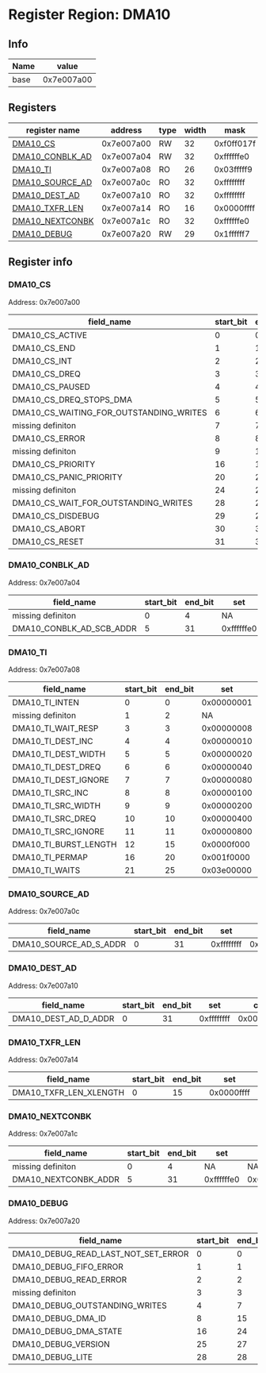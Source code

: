 # Register Region: DMA10


## Info

| Name | value |
| --- | --- |
| base | 0x7e007a00 |

## Registers

| register name | address | type | width | mask | reset |
| --- | --- | --- | --- | --- | --- |
| [DMA10_CS](#dma10_cs) | 0x7e007a00 | RW | 32 | 0xf0ff017f | 0000000000 |
| [DMA10_CONBLK_AD](#dma10_conblk_ad) | 0x7e007a04 | RW | 32 | 0xffffffe0 | 0000000000 |
| [DMA10_TI](#dma10_ti) | 0x7e007a08 | RO | 26 | 0x03fffff9 |  |
| [DMA10_SOURCE_AD](#dma10_source_ad) | 0x7e007a0c | RO | 32 | 0xffffffff |  |
| [DMA10_DEST_AD](#dma10_dest_ad) | 0x7e007a10 | RO | 32 | 0xffffffff |  |
| [DMA10_TXFR_LEN](#dma10_txfr_len) | 0x7e007a14 | RO | 16 | 0x0000ffff |  |
| [DMA10_NEXTCONBK](#dma10_nextconbk) | 0x7e007a1c | RO | 32 | 0xffffffe0 |  |
| [DMA10_DEBUG](#dma10_debug) | 0x7e007a20 | RW | 29 | 0x1ffffff7 | 0000000000 |

## Register info


### DMA10_CS
 Address: 0x7e007a00

| field_name | start_bit | end_bit | set | clear | reset |
| --- | --- | --- | --- | --- | --- |
| DMA10_CS_ACTIVE | 0 | 0 | 0x00000001 | 0xfffffffe | 0x0 |
| DMA10_CS_END | 1 | 1 | 0x00000002 | 0xfffffffd | 0x0 |
| DMA10_CS_INT | 2 | 2 | 0x00000004 | 0xfffffffb | 0x0 |
| DMA10_CS_DREQ | 3 | 3 | 0x00000008 | 0xfffffff7 | 0x0 |
| DMA10_CS_PAUSED | 4 | 4 | 0x00000010 | 0xffffffef | 0x0 |
| DMA10_CS_DREQ_STOPS_DMA | 5 | 5 | 0x00000020 | 0xffffffdf | 0x0 |
| DMA10_CS_WAITING_FOR_OUTSTANDING_WRITES | 6 | 6 | 0x00000040 | 0xffffffbf | 0x0 |
| missing definiton | 7 | 7 | NA | NA | NA |
| DMA10_CS_ERROR | 8 | 8 | 0x00000100 | 0xfffffeff | 0x0 |
| missing definiton | 9 | 15 | NA | NA | NA |
| DMA10_CS_PRIORITY | 16 | 19 | 0x000f0000 | 0xfff0ffff | 0x0 |
| DMA10_CS_PANIC_PRIORITY | 20 | 23 | 0x00f00000 | 0xff0fffff | 0x0 |
| missing definiton | 24 | 27 | NA | NA | NA |
| DMA10_CS_WAIT_FOR_OUTSTANDING_WRITES | 28 | 28 | 0x10000000 | 0xefffffff | 0x0 |
| DMA10_CS_DISDEBUG | 29 | 29 | 0x20000000 | 0xdfffffff | 0x0 |
| DMA10_CS_ABORT | 30 | 30 | 0x40000000 | 0xbfffffff | 0x0 |
| DMA10_CS_RESET | 31 | 31 | 0x80000000 | 0x7fffffff | 0x0 |

### DMA10_CONBLK_AD
 Address: 0x7e007a04

| field_name | start_bit | end_bit | set | clear | reset |
| --- | --- | --- | --- | --- | --- |
| missing definiton | 0 | 4 | NA | NA | NA |
| DMA10_CONBLK_AD_SCB_ADDR | 5 | 31 | 0xffffffe0 | 0x0000001f | 0x0 |

### DMA10_TI
 Address: 0x7e007a08

| field_name | start_bit | end_bit | set | clear | reset |
| --- | --- | --- | --- | --- | --- |
| DMA10_TI_INTEN | 0 | 0 | 0x00000001 | 0xfffffffe |  |
| missing definiton | 1 | 2 | NA | NA | NA |
| DMA10_TI_WAIT_RESP | 3 | 3 | 0x00000008 | 0xfffffff7 |  |
| DMA10_TI_DEST_INC | 4 | 4 | 0x00000010 | 0xffffffef |  |
| DMA10_TI_DEST_WIDTH | 5 | 5 | 0x00000020 | 0xffffffdf |  |
| DMA10_TI_DEST_DREQ | 6 | 6 | 0x00000040 | 0xffffffbf |  |
| DMA10_TI_DEST_IGNORE | 7 | 7 | 0x00000080 | 0xffffff7f |  |
| DMA10_TI_SRC_INC | 8 | 8 | 0x00000100 | 0xfffffeff |  |
| DMA10_TI_SRC_WIDTH | 9 | 9 | 0x00000200 | 0xfffffdff |  |
| DMA10_TI_SRC_DREQ | 10 | 10 | 0x00000400 | 0xfffffbff |  |
| DMA10_TI_SRC_IGNORE | 11 | 11 | 0x00000800 | 0xfffff7ff |  |
| DMA10_TI_BURST_LENGTH | 12 | 15 | 0x0000f000 | 0xffff0fff |  |
| DMA10_TI_PERMAP | 16 | 20 | 0x001f0000 | 0xffe0ffff |  |
| DMA10_TI_WAITS | 21 | 25 | 0x03e00000 | 0xfc1fffff |  |

### DMA10_SOURCE_AD
 Address: 0x7e007a0c

| field_name | start_bit | end_bit | set | clear | reset |
| --- | --- | --- | --- | --- | --- |
| DMA10_SOURCE_AD_S_ADDR | 0 | 31 | 0xffffffff | 0x00000000 |  |

### DMA10_DEST_AD
 Address: 0x7e007a10

| field_name | start_bit | end_bit | set | clear | reset |
| --- | --- | --- | --- | --- | --- |
| DMA10_DEST_AD_D_ADDR | 0 | 31 | 0xffffffff | 0x00000000 |  |

### DMA10_TXFR_LEN
 Address: 0x7e007a14

| field_name | start_bit | end_bit | set | clear | reset |
| --- | --- | --- | --- | --- | --- |
| DMA10_TXFR_LEN_XLENGTH | 0 | 15 | 0x0000ffff | 0xffff0000 |  |

### DMA10_NEXTCONBK
 Address: 0x7e007a1c

| field_name | start_bit | end_bit | set | clear | reset |
| --- | --- | --- | --- | --- | --- |
| missing definiton | 0 | 4 | NA | NA | NA |
| DMA10_NEXTCONBK_ADDR | 5 | 31 | 0xffffffe0 | 0x0000001f |  |

### DMA10_DEBUG
 Address: 0x7e007a20

| field_name | start_bit | end_bit | set | clear | reset |
| --- | --- | --- | --- | --- | --- |
| DMA10_DEBUG_READ_LAST_NOT_SET_ERROR | 0 | 0 | 0x00000001 | 0xfffffffe | 0x0 |
| DMA10_DEBUG_FIFO_ERROR | 1 | 1 | 0x00000002 | 0xfffffffd | 0x0 |
| DMA10_DEBUG_READ_ERROR | 2 | 2 | 0x00000004 | 0xfffffffb | 0x0 |
| missing definiton | 3 | 3 | NA | NA | NA |
| DMA10_DEBUG_OUTSTANDING_WRITES | 4 | 7 | 0x000000f0 | 0xffffff0f | 0x0 |
| DMA10_DEBUG_DMA_ID | 8 | 15 | 0x0000ff00 | 0xffff00ff | 0x0 |
| DMA10_DEBUG_DMA_STATE | 16 | 24 | 0x01ff0000 | 0xfe00ffff | 0x0 |
| DMA10_DEBUG_VERSION | 25 | 27 | 0x0e000000 | 0xf1ffffff | 0x0 |
| DMA10_DEBUG_LITE | 28 | 28 | 0x10000000 | 0xefffffff | 0x0 |
